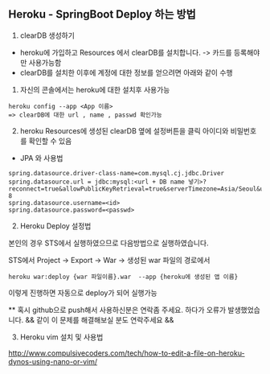 ## Heroku - SpringBoot Deploy 하는 방법

1. clearDB 생성하기

 - heroku에 가입하고 Resources 에서 clearDB를 설치합니다. -> 카드를 등록해야만 사용가능함
 - clearDB를 설치한 이후에 계정에 대한 정보를 얻으려면 아래와 같이 수행
 
 1) 자신의 콘솔에서는 heroku에 대한 설치후 사용가능 
 ~~~
 heroku config --app <App 이름>
 => clearDB에 대한 url , name , passwd 확인가능
 ~~~
 2) heroku Resources에 생성된 clearDB 옆에 설정버튼을 클릭
 아이디와 비밀번호를 확인할 수 있음
 
 * JPA 와 사용법
 ~~~
 spring.datasource.driver-class-name=com.mysql.cj.jdbc.Driver
spring.datasource.url = jdbc:mysql:<url + DB name 넣기>?reconnect=true&allowPublicKeyRetrieval=true&serverTimezone=Asia/Seoul&useSSL=false&useUnicode=true&characterEncoding=UTF-8
spring.datasource.username=<id>
spring.datasource.password=<passwd>
 ~~~
 
2. Heroku Deploy 설정법

본인의 경우 STS에서 실행하였으므로 다음방법으로 실행하였습니다.

STS에서 Project -> Export -> War -> 생성된 war 파일의 경로에서 
~~~
heroku war:deploy {war 파일이름}.war  --app {heroku에 생성된 앱 이름}
~~~
이렇게 진행하면 자동으로 deploy가 되어 실행가능

** 혹시 github으로 push해서 사용하신분은 연락좀 주세요. 하다가 오류가 발생했었습니다.
   && 같이 이 문제를 해결해보실 분도 연락주세요 &&
   
3. Heroku vim 설치 및 사용법

http://www.compulsivecoders.com/tech/how-to-edit-a-file-on-heroku-dynos-using-nano-or-vim/
